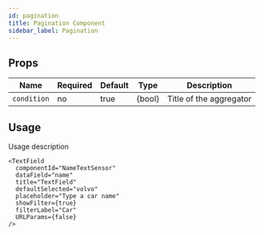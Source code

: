 ```yaml
---
id: pagination
title: Pagination Component
sidebar_label: Pagination
---
```


## Props

| Name                      | Required  | Default       | Type      | Description             |
| --------------------------|-----------|---------------| ----------|-------------|
| ``condition``             | no        | true          | {bool}    | Title of the aggregator |


## Usage

Usage description 
```
<TextField
  componentId="NameTextSensor"
  dataField="name"
  title="TextField"
  defaultSelected="volvo"
  placeholder="Type a car name"
  showFilter={true}
  filterLabel="Car"
  URLParams={false}
/>
```